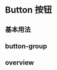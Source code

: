 # Button 按钮

## 基本用法

<c-example path="general/button/basic" />

## button-group

<c-example path="general/button/group" />

## overview

<c-example path="general/button/overview" />
